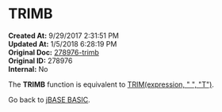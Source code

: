 # TRIMB

**Created At:** 9/29/2017 2:31:51 PM  
**Updated At:** 1/5/2018 6:28:19 PM  
**Original Doc:** [278976-trimb](https://docs.jbase.com/36868-jbase-basic/278976-trimb)  
**Original ID:** 278976  
**Internal:** No  


The **TRIMB** function is equivalent to [TRIM(expression, " ", "T")](./../trim).

Go back to [jBASE BASIC](./../jbase-basic-programmers-reference-guide).

